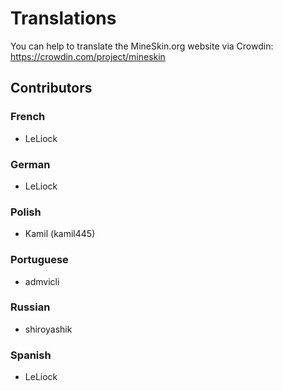 # Translations

You can help to translate the MineSkin.org website via Crowdin: https://crowdin.com/project/mineskin

## Contributors

### French
* LeLiock
### German
* LeLiock
### Polish
* Kamil (kamil445)
### Portuguese
* admvicli
### Russian
* shiroyashik
### Spanish
* LeLiock
